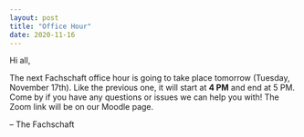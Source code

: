 ```yaml
---
layout: post
title: "Office Hour"
date: 2020-11-16
---
```


Hi all,

The next Fachschaft office hour is going to take place tomorrow (Tuesday, November 17th).
Like the previous one, it will start at **4 PM** and end at 5 PM. 
Come by if you have any questions or issues we can help you with!
The Zoom link will be on our Moodle page.

– The Fachschaft
